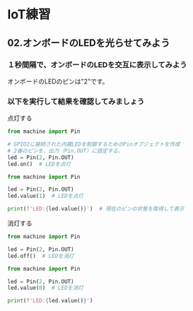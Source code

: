 # IoT練習

## 02.オンボードのLEDを光らせてみよう

### １秒間隔で、オンボードのLEDを交互に表示してみよう

オンボードのLEDのピンは"2"です。

### 以下を実行して結果を確認してみましょう

点灯する

```python
from machine import Pin

# GPIO2に接続された内蔵LEDを制御するためのPinオブジェクトを作成
# 2番のピンを、出力（Pin.OUT）に設定する。
led = Pin(2, Pin.OUT)
led.on()  # LEDを点灯
```

```python
from machine import Pin

led = Pin(2, Pin.OUT)
led.value(1)  # LEDを点灯

print(f'LED:{led.value()}')  # 現在のピンの状態を取得して表示
```

消灯する

```python
from machine import Pin

led = Pin(2, Pin.OUT)
led.off()  # LEDを消灯
```

```python
from machine import Pin

led = Pin(2, Pin.OUT)
led.value(0)  # LEDを消灯

print(f'LED:{led.value()}')
```
